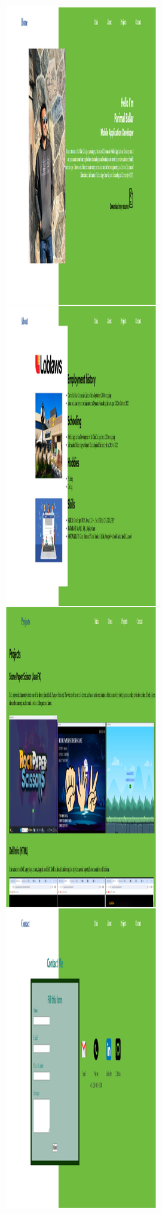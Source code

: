 <img src="1.png" width="400" height="800">
<img src="2.png" width="400" height="800">
<img src="3.png" width="400" height="800">
<img src="4.png" width="400" height="800">
